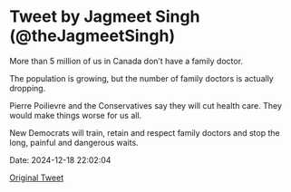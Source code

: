 # Tweet by Jagmeet Singh (@theJagmeetSingh)

More than 5 million of us in Canada don’t have a family doctor. 

The population is growing, but the number of family doctors is actually dropping.

Pierre Poilievre and the Conservatives say they will cut health care. They would make things worse for us all.

New Democrats will train, retain and respect family doctors and stop the long, painful and dangerous waits.

Date: 2024-12-18 22:02:04

[Original Tweet](https://x.com/theJagmeetSingh/status/1869503423881601062)
